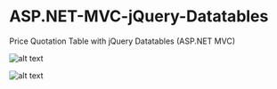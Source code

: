 # ASP.NET-MVC-jQuery-Datatables
Price Quotation Table with jQuery Datatables (ASP.NET MVC)

![alt text](https://i.ibb.co/s68fn03/a1.png)


![alt text](https://i.ibb.co/C63D2z7/a2.png)
